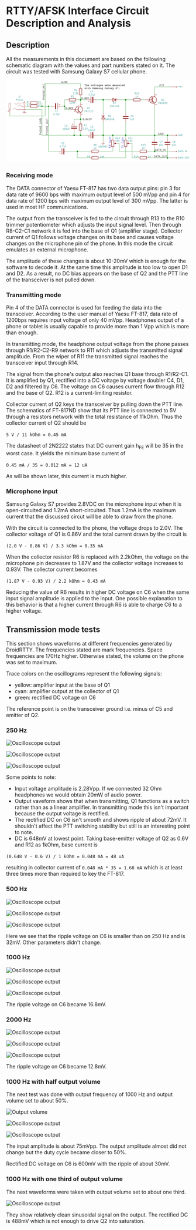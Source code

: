 # RTTY/AFSK Interface Circuit Description and Analysis

## Description

All the measurements in this document are based on the following schematic diagram with the values and part numbers stated on it. The circuit was tested with Samsung Galaxy S7 cellular phone.

![Schematic](https://raw.githubusercontent.com/4x1md/phone_rtty_interface/master/docs/images/circuit_descr.png)

### Receiving mode

The DATA connector of Yaesu FT-817 has two data output pins: pin 3 for data rate of 9600 bps with maximum output level of 500 mVpp and pin 4 for data rate of 1200 bps with maximum output level of 300 mVpp. The latter is used in most HF communications.

The output from the transceiver is fed to the circuit through R13 to the R10 trimmer potentiometer which adjusts the input signal level. Then through R8-C2-C1 network it is fed into the base of Q1 (amplifier stage). Collector current of Q1 follows voltage changes on its base and causes voltage changes on the microphone pin of the phone. In this mode the circuit emulates an external microphone.

The amplitude of these changes is about 10-20mV which is enough for the software to decode it. At the same time this amplitude is too low to open D1 and D2. As a result, no DC bias appears on the base of Q2 and the PTT line of the transceiver is not pulled down.

### Transmitting mode

Pin 4 of the DATA connector is used for feeding the data into the transceiver. According to the user manual of Yaesu FT-817, data rate of 1200bps requires input voltage of only 40 mVpp. Headphones output of a phone or tablet is usually capable to provide more than 1 Vpp which is more than enough.

In transmitting mode, the headphone output voltage from the phone passes through R1/R2-C2-R9 network to R11 which adjusts the transmitted signal amplitude. From the wiper of R11 the transmitted signal reaches the transceiver input through R14.

The signal from the phone's output also reaches Q1 base through R1/R2-C1. It is amplified by Q1, rectified into a DC voltage by voltage doubler C4, D1, D2 and filtered by C6. The voltage on C6 causes current flow through R12 and the base of Q2. R12 is a current-limiting resistor.

Collector current of Q2 keys the transceiver by pulling down the PTT line. The schematics of FT-817ND show that its PTT line is connected to 5V through a resistors network with the total resistance of 11kOhm. Thus the collector current of Q2 should be

```5 V / 11 kOhm = 0.45 mA```

The datasheet of 2N2222 states that DC current gain h<sub>FE</sub> will be 35 in the worst case. It yields the minimum base current of

```0.45 mA / 35 = 0.012 mA = 12 uA```

As will be shown later, this current is much higher.

### Microphone input

Samsung Galaxy S7 provides 2.8VDC on the microphone input when it is open-circuited and 1.2mA short-circuited. Thus 1.2mA is the maximum current that the discussed circut will be able to draw from the phone.

With the circuit is connected to the phone, the voltage drops to 2.0V. The collector voltage of Q1 is 0.86V and the total current drawn by the circuit is

```(2.0 V - 0.86 V) / 3.3 kOhm = 0.35 mA```

When the collector resistor R6 is replaced with 2.2kOhm, the voltage on the microphone pin decreases to 1.87V and the collector voltage increases to 0.93V. The collector current becomes

```(1.87 V - 0.93 V) / 2.2 kOhm = 0.43 mA```

Reducing the value of R6 results in higher DC voltage on C6 when the same input signal amplitude is applied to the input. One possible explanation to this behavior is that a higher current through R6 is able to charge C6 to a higher voltage.

## Transmission mode tests

This section shows waveforms at different frequencies generated by DroidRTTY. The frequencies stated are mark frequencies. Space frequencies are 170Hz higher. Otherwise stated, the volume on the phone was set to maximum.

Trace colors on the oscillograms represent the following signals:

 - yellow: amplifier input at the base of Q1
 - cyan: amplifier output at the collector of Q1
 - green: rectified DC voltage on C6
 
The reference point is on the transceiver ground i.e. minus of C5 and emitter of Q2.

### 250 Hz

![Oscilloscope output](https://raw.githubusercontent.com/4x1md/phone_rtty_interface/master/docs/images/oscillograms/osc_001.png)

![Oscilloscope output](https://raw.githubusercontent.com/4x1md/phone_rtty_interface/master/docs/images/oscillograms/osc_002.png)

![Oscilloscope output](https://raw.githubusercontent.com/4x1md/phone_rtty_interface/master/docs/images/oscillograms/osc_003.png)

Some points to note:

 - Input voltage amplitude is 2.28Vpp. If we connected 32 Ohm headphones we would obtain 20mW of audio power. 
 - Output vaveform shows that when transmitting, Q1 functions as a switch rather than as a linear amplifier. In transmitting mode this isn't important because the output voltage is rectified.
 - The rectified DC on C6 isn't smooth and shows ripple of about 72mV. It shouldn't affect the PTT switching stability but still is an interesting point to note.
 - DC is 648mV at lowest point. Taking base-emitter voltage of Q2 as 0.6V and R12 as 1kOhm, base current is 
 
```(0.648 V - 0.6 V) / 1 kOhm = 0.048 mA = 48 uA```

resulting in collector current of ```0.048 mA * 35 = 1.68 mA``` which is at least three times more than required to key the FT-817.
 
### 500 Hz

![Oscilloscope output](https://raw.githubusercontent.com/4x1md/phone_rtty_interface/master/docs/images/oscillograms/osc_004.png)

![Oscilloscope output](https://raw.githubusercontent.com/4x1md/phone_rtty_interface/master/docs/images/oscillograms/osc_005.png)

![Oscilloscope output](https://raw.githubusercontent.com/4x1md/phone_rtty_interface/master/docs/images/oscillograms/osc_006.png)

Here we see that the ripple voltage on C6 is smaller than on 250 Hz and is 32mV. Other parameters didn't change.

### 1000 Hz

![Oscilloscope output](https://raw.githubusercontent.com/4x1md/phone_rtty_interface/master/docs/images/oscillograms/osc_008.png)

![Oscilloscope output](https://raw.githubusercontent.com/4x1md/phone_rtty_interface/master/docs/images/oscillograms/osc_009.png)

![Oscilloscope output](https://raw.githubusercontent.com/4x1md/phone_rtty_interface/master/docs/images/oscillograms/osc_010.png)

The ripple voltage on C6 became 16.8mV.

### 2000 Hz

![Oscilloscope output](https://raw.githubusercontent.com/4x1md/phone_rtty_interface/master/docs/images/oscillograms/osc_011.png)

![Oscilloscope output](https://raw.githubusercontent.com/4x1md/phone_rtty_interface/master/docs/images/oscillograms/osc_012.png)

![Oscilloscope output](https://raw.githubusercontent.com/4x1md/phone_rtty_interface/master/docs/images/oscillograms/osc_013.png)

The ripple voltage on C6 became 12.8mV.

### 1000 Hz with half output volume

The next test was done with output frequency of 1000 Hz and output volume set to about 50%.

![Output volume](https://raw.githubusercontent.com/4x1md/phone_rtty_interface/master/docs/images/s7_mid_volume.png)

![Oscilloscope output](https://raw.githubusercontent.com/4x1md/phone_rtty_interface/master/docs/images/oscillograms/osc_014.png)

![Oscilloscope output](https://raw.githubusercontent.com/4x1md/phone_rtty_interface/master/docs/images/oscillograms/osc_015.png)

The input amplitude is about 75mVpp. The output amplitude almost did not change but the duty cycle became closer to 50%.

Rectified DC voltage on C6 is 600mV with the ripple of about 30mV.

### 1000 Hz with one third of output volume

The next waveforms were taken with output volume set to about one third.

![Oscilloscope output](https://raw.githubusercontent.com/4x1md/phone_rtty_interface/master/docs/images/oscillograms/osc_016.png)

They show relatively clean sinusoidal signal on the output. The rectified DC is 488mV which is not enough to drive Q2 into saturation.
